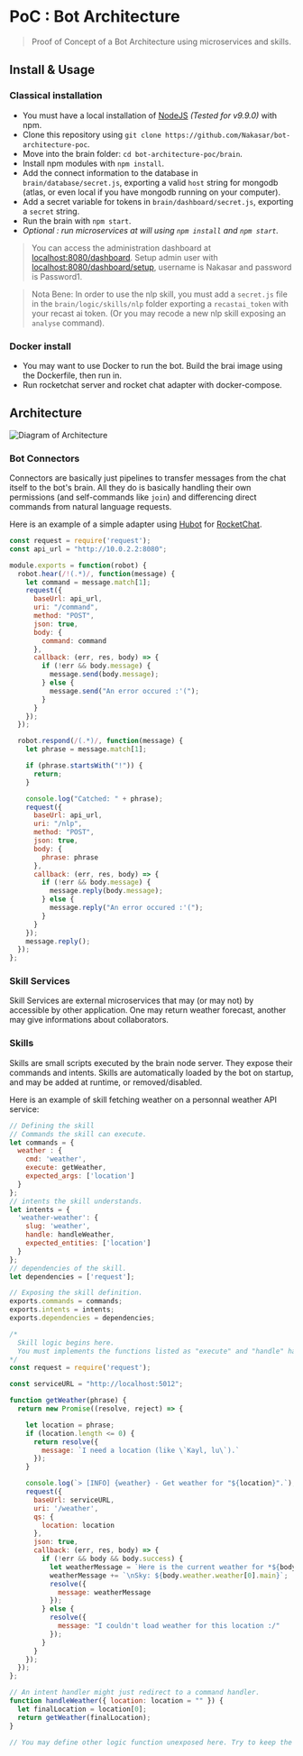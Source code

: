 # PoC : Bot Architecture
> Proof of Concept of a Bot Architecture using microservices and skills.

## Install & Usage
### Classical installation
- You must have a local installation of [NodeJS](https://nodejs.org) _(Tested for v9.9.0)_ with npm.
- Clone this repository using `git clone https://github.com/Nakasar/bot-architecture-poc`.
- Move into the brain folder: `cd bot-architecture-poc/brain`.
- Install npm modules with `npm install`.
- Add the connect information to the database in `brain/database/secret.js`, exporting a valid `host` string for mongodb (atlas, or even local if you have mongodb running on your computer).
- Add a secret variable for tokens in `brain/dashboard/secret.js`, exporting a `secret` string.
- Run the brain with `npm start`.
- _Optional : run microservices at will using `npm install` and `npm start`._

> You can access the administration dashboard at [localhost:8080/dashboard](localhost:8080/dashboard). Setup admin user with [localhost:8080/dashboard/setup](localhost:8080/dashboard/setup), username is Nakasar and password is Password1.

> Nota Bene: In order to use the nlp skill, you must add a `secret.js` file in the `brain/logic/skills/nlp` folder exporting a `recastai_token` with your recast ai token. (Or you may recode a new nlp skill exposing an `analyse` command).

### Docker install
- You may want to use Docker to run the bot. Build the brai image using the Dockerfile, then run in.
- Run rocketchat server and rocket chat adapter with docker-compose.

## Architecture
![Diagram of Architecture](https://github.com/Nakasar/bot-architecture-poc/blob/master/docs/PoC%20Bot%20Architecture%20Diagram.png)

### Bot Connectors
Connectors are basically just pipelines to transfer messages from the chat itself to the bot's brain. All they do is basically handling their own permissions (and self-commands like `join`) and differencing direct commands from natural language requests.

Here is an example of a simple adapter using [Hubot](https://hubot.github.com/) for [RocketChat](https://rocket.chat/).

```javascript
const request = require('request');
const api_url = "http://10.0.2.2:8080";

module.exports = function(robot) {
  robot.hear(/!(.*)/, function(message) {
    let command = message.match[1];
    request({
      baseUrl: api_url,
      uri: "/command",
      method: "POST",
      json: true,
      body: {
        command: command
      },
      callback: (err, res, body) => {
        if (!err && body.message) {
          message.send(body.message);
        } else {
          message.send("An error occured :'(");
        }
      }
    });
  });

  robot.respond(/(.*)/, function(message) {
    let phrase = message.match[1];

    if (phrase.startsWith("!")) {
      return;
    }

    console.log("Catched: " + phrase);
    request({
      baseUrl: api_url,
      uri: "/nlp",
      method: "POST",
      json: true,
      body: {
        phrase: phrase
      },
      callback: (err, res, body) => {
        if (!err && body.message) {
          message.reply(body.message);
        } else {
          message.reply("An error occured :'(");
        }
      }
    });
    message.reply();
  });
};
```

### Skill Services
Skill Services are external microservices that may (or may not) by accessible by other application. One may return weather forecast, another may give informations about collaborators.

### Skills
Skills are small scripts executed by the brain node server. They expose their commands and intents. Skills are automatically loaded by the bot on startup, and may be added at runtime, or removed/disabled.

Here is an example of skill fetching weather on a personnal weather API service:

```javascript
// Defining the skill
// Commands the skill can execute.
let commands = {
  weather : {
    cmd: 'weather',
    execute: getWeather,
    expected_args: ['location']
  }
};
// intents the skill understands.
let intents = {
  'weather-weather': {
    slug: 'weather',
    handle: handleWeather,
    expected_entities: ['location']
  }
};
// dependencies of the skill.
let dependencies = ['request'];

// Exposing the skill definition.
exports.commands = commands;
exports.intents = intents;
exports.dependencies = dependencies;

/*
  Skill logic begins here.
  You must implements the functions listed as "execute" and "handle" handler, or your skill will not load.
*/
const request = require('request');

const serviceURL = "http://localhost:5012";

function getWeather(phrase) {
  return new Promise((resolve, reject) => {

    let location = phrase;
    if (location.length <= 0) {
      return resolve({
        message: `I need a location (like \`Kayl, lu\`).`
      });
    }

    console.log(`> [INFO] {weather} - Get weather for "${location}".`);
    request({
      baseUrl: serviceURL,
      uri: '/weather',
      qs: {
        location: location
      },
      json: true,
      callback: (err, res, body) => {
        if (!err && body && body.success) {
          let weatherMessage = `Here is the current weather for *${body.weather.name}*:`
          weatherMessage += `\nSky: ${body.weather.weather[0].main}`;
          resolve({
            message: weatherMessage
          });
        } else {
          resolve({
            message: "I couldn't load weather for this location :/"
          });
        }
      }
    });
  });
};

// An intent handler might just redirect to a command handler.
function handleWeather({ location: location = "" }) {
  let finalLocation = location[0];
  return getWeather(finalLocation);
}

// You may define other logic function unexposed here. Try to keep the skill code slim.
```
